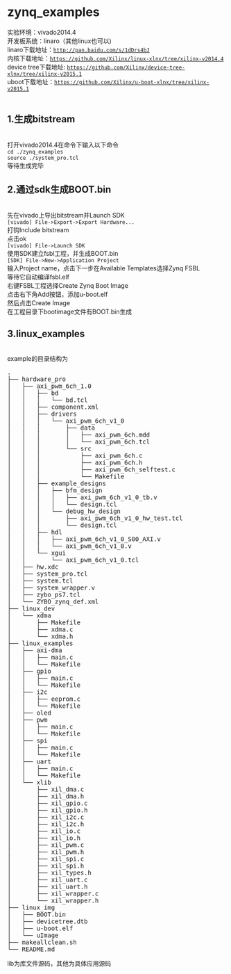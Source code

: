 # zynq_examples
实验环境：vivado2014.4</br>
开发板系统：linaro（其他linux也可以)</br>
linaro下载地址：<code>http://pan.baidu.com/s/1dDrs4bJ</code></br>
内核下载地址：<code>https://github.com/Xilinx/linux-xlnx/tree/xilinx-v2014.4</code></br>
device tree下载地址: <code>https://github.com/Xilinx/device-tree-xlnx/tree/xilinx-v2015.1</code></br>
uboot下载地址：<code>https://github.com/Xilinx/u-boot-xlnx/tree/xilinx-v2015.1</code></br>
</br>
<h2>1.生成bitstream</h2></br>
打开vivado2014.4在命令下输入以下命令</br>
<code>cd ./zynq_examples</code></br>
<code>source ./system_pro.tcl</code></br>
等待生成完毕</br>
<h2>2.通过sdk生成BOOT.bin</h2></br>
先在vivado上导出bitstream并Launch SDK</br>
<code>[vivado] File->Export->Export Hardware...</code></br>
打钩Include bitstream</br>
点击ok</br>
<code>[vivado] File->Launch SDK</code></br>
使用SDK建立fsbl工程，并生成BOOT.bin</br>
<code>[SDK] File->New->Application Project </code></br>
输入Project name，点击下一步在Available Templates选择Zynq FSBL</br>
等待它自动编译fsbl.elf</br>
右键FSBL工程选择Create Zynq Boot Image</br>
点击右下角Add按钮，添加u-boot.elf</br>
然后点击Create Image</br>
在工程目录下bootimage文件有BOOT.bin生成</br>
<h2>3.linux_examples</h2></br>
example的目录结构为</br>
<pre>
.
├── hardware_pro
│   ├── axi_pwm_6ch_1.0
│   │   ├── bd
│   │   │   └── bd.tcl
│   │   ├── component.xml
│   │   ├── drivers
│   │   │   └── axi_pwm_6ch_v1_0
│   │   │       ├── data
│   │   │       │   ├── axi_pwm_6ch.mdd
│   │   │       │   └── axi_pwm_6ch.tcl
│   │   │       └── src
│   │   │           ├── axi_pwm_6ch.c
│   │   │           ├── axi_pwm_6ch.h
│   │   │           ├── axi_pwm_6ch_selftest.c
│   │   │           └── Makefile
│   │   ├── example_designs
│   │   │   ├── bfm_design
│   │   │   │   ├── axi_pwm_6ch_v1_0_tb.v
│   │   │   │   └── design.tcl
│   │   │   └── debug_hw_design
│   │   │       ├── axi_pwm_6ch_v1_0_hw_test.tcl
│   │   │       └── design.tcl
│   │   ├── hdl
│   │   │   ├── axi_pwm_6ch_v1_0_S00_AXI.v
│   │   │   └── axi_pwm_6ch_v1_0.v
│   │   └── xgui
│   │       └── axi_pwm_6ch_v1_0.tcl
│   ├── hw.xdc
│   ├── system_pro.tcl
│   ├── system.tcl
│   ├── system_wrapper.v
│   ├── zybo_ps7.tcl
│   └── ZYBO_zynq_def.xml
├── linux_dev
│   └── xdma
│       ├── Makefile
│       ├── xdma.c
│       └── xdma.h
├── linux_examples
│   ├── axi-dma
│   │   ├── main.c
│   │   └── Makefile
│   ├── gpio
│   │   ├── main.c
│   │   └── Makefile
│   ├── i2c
│   │   ├── eeprom.c
│   │   └── Makefile
│   ├── oled
│   ├── pwm
│   │   ├── main.c
│   │   └── Makefile
│   ├── spi
│   │   ├── main.c
│   │   └── Makefile
│   ├── uart
│   │   ├── main.c
│   │   └── Makefile
│   └── xlib
│       ├── xil_dma.c
│       ├── xil_dma.h
│       ├── xil_gpio.c
│       ├── xil_gpio.h
│       ├── xil_i2c.c
│       ├── xil_i2c.h
│       ├── xil_io.c
│       ├── xil_io.h
│       ├── xil_pwm.c
│       ├── xil_pwm.h
│       ├── xil_spi.c
│       ├── xil_spi.h
│       ├── xil_types.h
│       ├── xil_uart.c
│       ├── xil_uart.h
│       ├── xil_wrapper.c
│       └── xil_wrapper.h
├── linux_img
│   ├── BOOT.bin
│   ├── devicetree.dtb
│   ├── u-boot.elf
│   └── uImage
├── makeallclean.sh
└── README.md
</pre>
lib为库文件源码，其他为具体应用源码</br>
